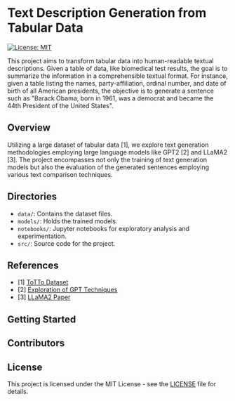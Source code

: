 # Text Description Generation from Tabular Data

[![License: MIT](https://img.shields.io/badge/License-MIT-yellow.svg)](https://opensource.org/licenses/MIT)

This project aims to transform tabular data into human-readable textual descriptions. Given a table of data, like biomedical test results, the goal is to summarize the information in a comprehensible textual format. For instance, given a table listing the names, party-affiliation, ordinal number, and date of birth of all American presidents, the objective is to generate a sentence such as "Barack Obama, born in 1961, was a democrat and became the 44th President of the United States".

## Overview

Utilizing a large dataset of tabular data [1], we explore text generation methodologies employing large language models like GPT2 [2] and LLaMA2 [3]. The project encompasses not only the training of text generation models but also the evaluation of the generated sentences employing various text comparison techniques.

## Directories

- `data/`: Contains the dataset files.
- `models/`: Holds the trained models.
- `notebooks/`: Jupyter notebooks for exploratory analysis and experimentation.
- `src/`: Source code for the project.

## References

- [1] [ToTTo Dataset](https://github.com/google-research-datasets/totto)
- [2] [Exploration of GPT Techniques](https://life-extension.github.io/2020/05/27/GPT%E6%8A%80%E6%9C%AF%E5%88%9D%E6%8E%A2/language-models.pdf)
- [3] [LLaMA2 Paper](https://arxiv.org/abs/2307.09288)

## Getting Started



## Contributors



## License

This project is licensed under the MIT License - see the [LICENSE](LICENSE) file for details.

